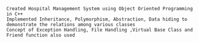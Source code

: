 	Created Hospital Management System using Object Oriented Programming  in C++
	Implemented Inheritance, Polymorphism, Abstraction, Data hiding to demonstrate the relations among various classes
	Concept of Exception Handling, File Handling ,Virtual Base Class and Friend function also used

